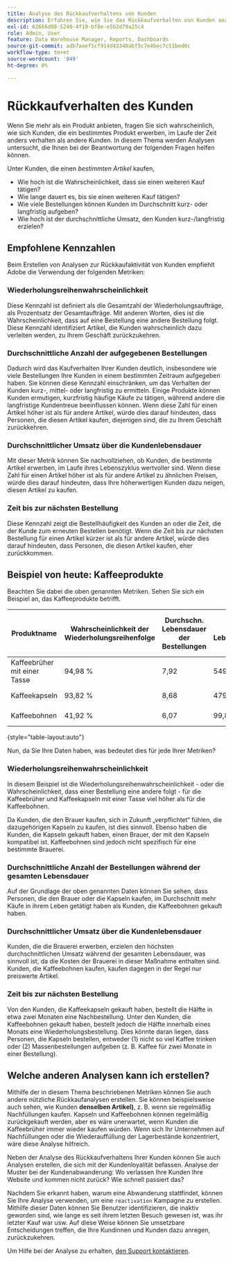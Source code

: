 ```yaml
---
title: Analyse des Rückkaufverhaltens von Kunden
description: Erfahren Sie, wie Sie das Rückkaufverhalten von Kunden analysieren können.
exl-id: 62666d08-5240-4f19-bf8e-e5b2d79a25c4
role: Admin, User
feature: Data Warehouse Manager, Reports, Dashboards
source-git-commit: adb7aaef1cf914d43348abf5c7e4bec7c51bed0c
workflow-type: tm+mt
source-wordcount: '849'
ht-degree: 0%

---
```


# Rückkaufverhalten des Kunden

Wenn Sie mehr als ein Produkt anbieten, fragen Sie sich wahrscheinlich, wie sich Kunden, die ein bestimmtes Produkt erwerben, im Laufe der Zeit anders verhalten als andere Kunden. In diesem Thema werden Analysen untersucht, die Ihnen bei der Beantwortung der folgenden Fragen helfen können.

Unter Kunden, die einen *bestimmten Artikel* kaufen,

* Wie hoch ist die Wahrscheinlichkeit, dass sie einen weiteren Kauf tätigen?
* Wie lange dauert es, bis sie einen weiteren Kauf tätigen?
* Wie viele Bestellungen können Kunden im Durchschnitt kurz- oder langfristig aufgeben?
* Wie hoch ist der durchschnittliche Umsatz, den Kunden kurz-/langfristig erzielen?

## Empfohlene Kennzahlen

Beim Erstellen von Analysen zur Rückkaufaktivität von Kunden empfiehlt Adobe die Verwendung der folgenden Metriken:

### Wiederholungsreihenwahrscheinlichkeit

Diese Kennzahl ist definiert als die Gesamtzahl der Wiederholungsaufträge, als Prozentsatz der Gesamtaufträge. Mit anderen Worten, dies ist die Wahrscheinlichkeit, dass auf eine Bestellung eine andere Bestellung folgt. Diese Kennzahl identifiziert Artikel, die Kunden wahrscheinlich dazu verleiten werden, zu Ihrem Geschäft zurückzukehren.

### Durchschnittliche Anzahl der aufgegebenen Bestellungen

Dadurch wird das Kaufverhalten Ihrer Kunden deutlich, insbesondere wie viele Bestellungen Ihre Kunden in einem bestimmten Zeitraum aufgegeben haben. Sie können diese Kennzahl einschränken, um das Verhalten der Kunden kurz-, mittel- oder langfristig zu ermitteln. Einige Produkte können Kunden ermutigen, kurzfristig häufige Käufe zu tätigen, während andere die langfristige Kundentreue beeinflussen können. Wenn diese Zahl für einen Artikel höher ist als für andere Artikel, würde dies darauf hindeuten, dass Personen, die diesen Artikel kaufen, diejenigen sind, die zu Ihrem Geschäft zurückkehren.

### Durchschnittlicher Umsatz über die Kundenlebensdauer

Mit dieser Metrik können Sie nachvollziehen, ob Kunden, die bestimmte Artikel erwerben, im Laufe ihres Lebenszyklus wertvoller sind. Wenn diese Zahl für einen Artikel höher ist als für andere Artikel zu ähnlichen Preisen, würde dies darauf hindeuten, dass Ihre höherwertigen Kunden dazu neigen, diesen Artikel zu kaufen.

### Zeit bis zur nächsten Bestellung

Diese Kennzahl zeigt die Bestellhäufigkeit des Kunden an oder die Zeit, die der Kunde zum erneuten Bestellen benötigt. Wenn die Zeit bis zur nächsten Bestellung für einen Artikel kürzer ist als für andere Artikel, würde dies darauf hindeuten, dass Personen, die diesen Artikel kaufen, eher zurückkommen.

## Beispiel von heute: Kaffeeprodukte

Beachten Sie dabei die oben genannten Metriken. Sehen Sie sich ein Beispiel an, das Kaffeeprodukte betrifft.

| **Produktname** | **Wahrscheinlichkeit der Wiederholungsreihenfolge** | **Durchschn. Lebensdauer der Bestellungen** | **Durchschn. Lebensdauerumsatz** | **Mediane Zeit bis zur nächsten Bestellung** |
|-----|-----|-----|-----|-----|
| Kaffeebrüher mit einer Tasse | 94,98 % | 7,92 | 549,82 $ | 57,01 Tage |
| Kaffeekapseln | 93,82 % | 8,68 | 479,98 $ | 63,48 Tage |
| Kaffeebohnen | 41,92 % | 6,07 | 99,82 $ | 27,31 Tage |

{style="table-layout:auto"}

Nun, da Sie Ihre Daten haben, was bedeutet dies für jede Ihrer Metriken?

### Wiederholungsreihenwahrscheinlichkeit

In diesem Beispiel ist die Wiederholungsreihenwahrscheinlichkeit - oder die Wahrscheinlichkeit, dass einer Bestellung eine andere folgt - für die Kaffeebrüher und Kaffeekapseln mit einer Tasse viel höher als für die Kaffeebohnen.

Da Kunden, die den Brauer kaufen, sich in Zukunft „verpflichtet“ fühlen, die dazugehörigen Kapseln zu kaufen, ist dies sinnvoll. Ebenso haben die Kunden, die Kapseln gekauft haben, einen Brauer, der mit den Kapseln kompatibel ist. Kaffeebohnen sind jedoch nicht spezifisch für eine bestimmte Brauerei.

### Durchschnittliche Anzahl der Bestellungen während der gesamten Lebensdauer

Auf der Grundlage der oben genannten Daten können Sie sehen, dass Personen, die den Brauer oder die Kapseln kaufen, im Durchschnitt mehr Käufe in ihrem Leben getätigt haben als Kunden, die Kaffeebohnen gekauft haben.

### Durchschnittlicher Umsatz über die Kundenlebensdauer

Kunden, die die Brauerei erwerben, erzielen den höchsten durchschnittlichen Umsatz während der gesamten Lebensdauer, was sinnvoll ist, da die Kosten der Brauerei in dieser Maßnahme enthalten sind. Kunden, die Kaffeebohnen kaufen, kaufen dagegen in der Regel nur preiswerte Artikel.

### Zeit bis zur nächsten Bestellung

Von den Kunden, die Kaffeekapseln gekauft haben, bestellt die Hälfte in etwa zwei Monaten eine Nachbestellung. Unter den Kunden, die Kaffeebohnen gekauft haben, bestellt jedoch die Hälfte innerhalb eines Monats eine Wiederholungsbestellung. Dies könnte daran liegen, dass Personen, die Kapseln bestellen, entweder (1) nicht so viel Kaffee trinken oder (2) Massenbestellungen aufgeben (z. B. Kaffee für zwei Monate in einer Bestellung).

## Welche anderen Analysen kann ich erstellen?

Mithilfe der in diesem Thema beschriebenen Metriken können Sie auch andere nützliche Rückkaufanalysen erstellen. Sie können beispielsweise auch sehen, wie Kunden **denselben Artikel)**, z. B. wenn sie regelmäßig Nachfüllungen kaufen. Kapseln und Kaffeebohnen können regelmäßig zurückgekauft werden, aber es wäre unerwartet, wenn Kunden die Kaffeebrüher immer wieder kaufen würden. Wenn sich Ihr Unternehmen auf Nachfüllungen oder die Wiederauffüllung der Lagerbestände konzentriert, wäre diese Analyse hilfreich.

Neben der Analyse des Rückkaufverhaltens Ihrer Kunden können Sie auch Analysen erstellen, die sich mit der Kundenloyalität befassen. Analyse der Muster bei der Kundenabwanderung: Wo verlassen Ihre Kunden Ihre Website und kommen nicht zurück? Wie schnell passiert das?

Nachdem Sie erkannt haben, warum eine Abwanderung stattfindet, können Sie Ihre Analyse verwenden, um eine `reactivation` Kampagne zu erstellen. Mithilfe dieser Daten können Sie Benutzer identifizieren, die inaktiv geworden sind, wie lange es seit ihrem letzten Besuch gewesen ist, was ihr letzter Kauf war usw. Auf diese Weise können Sie umsetzbare Entscheidungen treffen, die Ihre Kundinnen und Kunden dazu anregen, zurückzukehren.

Um Hilfe bei der Analyse zu erhalten, [den Support kontaktieren](https://experienceleague.adobe.com/docs/commerce-knowledge-base/kb/troubleshooting/miscellaneous/mbi-service-policies.html).
